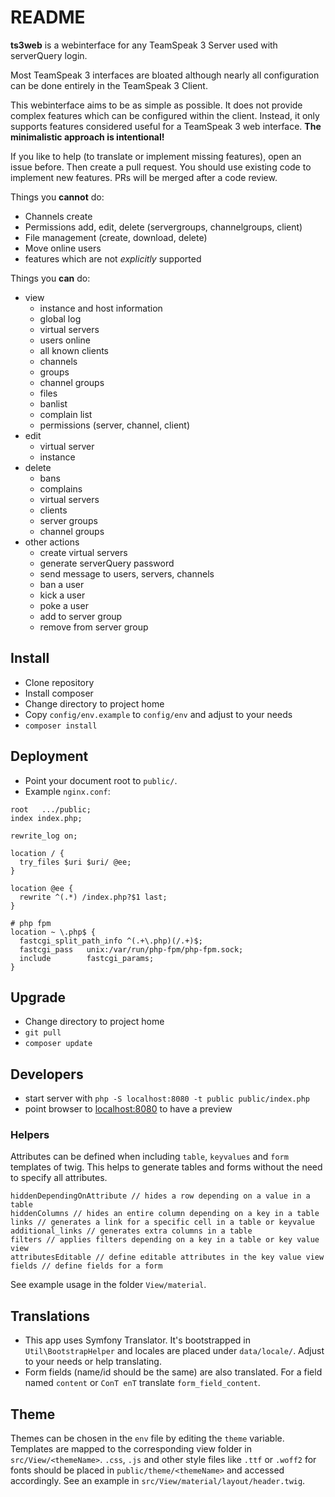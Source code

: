 # README #

**ts3web** is a webinterface for any TeamSpeak 3 Server used with serverQuery login.
 
Most TeamSpeak 3 interfaces are bloated although nearly all configuration can be done entirely in the TeamSpeak 3 Client.  
 
This webinterface aims to be as simple as possible. It does not provide complex features which can be configured within the client. Instead, it only supports features considered useful for a TeamSpeak 3 web interface.  **The minimalistic approach is intentional!** 

If you like to help (to translate or implement missing features), open an issue before. Then create a pull request. You should use existing code to implement new features. PRs will be merged after a code review.

Things you **cannot** do:
- Channels create
- Permissions add, edit, delete (servergroups, channelgroups, client)
- File management (create, download, delete)
- Move online users
- features which are not *explicitly* supported

Things you **can** do:
- view
    - instance and host information
    - global log
    - virtual servers
    - users online
    - all known clients
    - channels
    - groups
    - channel groups
    - files
    - banlist
    - complain list
    - permissions (server, channel, client)
- edit
    - virtual server
    - instance
- delete
    - bans
    - complains
    - virtual servers
    - clients
    - server groups
    - channel groups
- other actions
    - create virtual servers
    - generate serverQuery password
    - send message to users, servers, channels
    - ban a user
    - kick a user
    - poke a user
    - add to server group
    - remove from server group

## Install ##

* Clone repository
* Install composer
* Change directory to project home
* Copy `config/env.example` to `config/env` and adjust to your needs
* `composer install`

## Deployment ##
* Point your document root to `public/`.
* Example `nginx.conf`:

```  
root   .../public;
index index.php;    

rewrite_log on;

location / {
  try_files $uri $uri/ @ee;
}

location @ee {
  rewrite ^(.*) /index.php?$1 last;
}

# php fpm
location ~ \.php$ {
  fastcgi_split_path_info ^(.+\.php)(/.+)$;
  fastcgi_pass   unix:/var/run/php-fpm/php-fpm.sock;
  include        fastcgi_params;
}
```
    
## Upgrade ##

* Change directory to project home
* `git pull`
* `composer update`

## Developers ##
* start server with `php -S localhost:8080 -t public public/index.php`
* point browser to [localhost:8080](http://localhost:8080) to have a preview

### Helpers ###

Attributes can be defined when including `table`, `keyvalues` and `form` templates of twig. This helps to generate tables and forms without the need to specify all attributes.

```
hiddenDependingOnAttribute // hides a row depending on a value in a table
hiddenColumns // hides an entire column depending on a key in a table
links // generates a link for a specific cell in a table or keyvalue
additional_links // generates extra columns in a table
filters // applies filters depending on a key in a table or key value view
attributesEditable // define editable attributes in the key value view
fields // define fields for a form
```

See example usage in the folder `View/material`.

## Translations ##
- This app uses Symfony Translator. It's bootstrapped in `Util\BootstrapHelper` and locales are placed under `data/locale/`. Adjust to your needs or help translating.
- Form fields (name/id should be the same) are also translated. For a field named `content` or `ConT enT` translate `form_field_content`.


## Theme ##
Themes can be chosen in the `env` file by editing the `theme` variable. Templates are mapped to the corresponding view folder in `src/View/<themeName>`. `.css`, `.js` and other style files like `.ttf` or `.woff2` for fonts should be placed in `public/theme/<themeName>` and accessed accordingly. See an example in `src/View/material/layout/header.twig`.